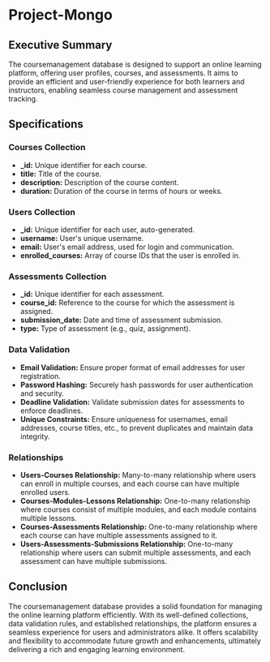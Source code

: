 # Project-Mongo
## Executive Summary
The coursemanagement database is designed to support an online learning platform, offering user profiles, courses, and assessments. It aims to provide an efficient and user-friendly experience for both learners and instructors, enabling seamless course management and assessment tracking.

## Specifications

### Courses Collection
- **_id:** Unique identifier for each course.
- **title:** Title of the course.
- **description:** Description of the course content.
- **duration:** Duration of the course in terms of hours or weeks.

### Users Collection
- **_id:** Unique identifier for each user, auto-generated.
- **username:** User's unique username.
- **email:** User's email address, used for login and communication.
- **enrolled_courses:** Array of course IDs that the user is enrolled in.

### Assessments Collection
- **_id:** Unique identifier for each assessment.
- **course_id:** Reference to the course for which the assessment is assigned.
- **submission_date:** Date and time of assessment submission.
- **type:** Type of assessment (e.g., quiz, assignment).

### Data Validation
- **Email Validation:** Ensure proper format of email addresses for user registration.
- **Password Hashing:** Securely hash passwords for user authentication and security.
- **Deadline Validation:** Validate submission dates for assessments to enforce deadlines.
- **Unique Constraints:** Ensure uniqueness for usernames, email addresses, course titles, etc., to prevent duplicates and maintain data integrity.

### Relationships
- **Users-Courses Relationship:** Many-to-many relationship where users can enroll in multiple courses, and each course can have multiple enrolled users.
- **Courses-Modules-Lessons Relationship:** One-to-many relationship where courses consist of multiple modules, and each module contains multiple lessons.
- **Courses-Assessments Relationship:** One-to-many relationship where each course can have multiple assessments assigned to it.
- **Users-Assessments-Submissions Relationship:** One-to-many relationship where users can submit multiple assessments, and each assessment can have multiple submissions.

## Conclusion
The coursemanagement database provides a solid foundation for managing the online learning platform efficiently. With its well-defined collections, data validation rules, and established relationships, the platform ensures a seamless experience for users and administrators alike. It offers scalability and flexibility to accommodate future growth and enhancements, ultimately delivering a rich and engaging learning environment.



